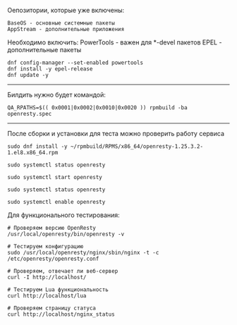 Оепозитории, которые уже включены:

    BaseOS - основные системные пакеты
    AppStream - дополнительные приложения


Необходимо включить:
    PowerTools - важен для *-devel пакетов
    EPEL - дополнительные пакеты

    dnf config-manager --set-enabled powertools
    dnf install -y epel-release
    dnf update -y

-----------------

Билдить нужно будет командой:

    QA_RPATHS=$(( 0x0001|0x0002|0x0010|0x0020 )) rpmbuild -ba openresty.spec

-----------------


После сборки и установки для теста можно проверить работу сервиса

    sudo dnf install -y ~/rpmbuild/RPMS/x86_64/openresty-1.25.3.2-1.el8.x86_64.rpm

    sudo systemctl status openresty

    sudo systemctl start openresty

    sudo systemctl status openresty

    sudo systemctl enable openresty

Для функционального тестирования:

    # Проверяем версию OpenResty
    /usr/local/openresty/bin/openresty -v

    # Тестируем конфигурацию
    sudo /usr/local/openresty/nginx/sbin/nginx -t -c /etc/openresty/openresty.conf

    # Проверяем, отвечает ли веб-сервер
    curl -I http://localhost/

    # Тестируем Lua функциональность
    curl http://localhost/lua

    # Проверяем страницу статуса
    curl http://localhost/nginx_status
